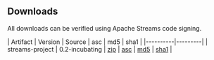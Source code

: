 ## Downloads

All downloads can be verified using Apache Streams code signing.


| Artifact | Version | Source | asc | md5 | sha1 |
|----------|---------|
| streams-project | 0.2-incubating | <a class="externalLink" href="dist.apache.org/repos/dist/release/incubator/streams/releases/streams-project/streams-project/streams-project-0.2-incubating-source-release.zip">zip</a> | <a class="externalLink" href="dist.apache.org/repos/dist/release/incubator/streams/releases/0.2-incubating/streams-project/streams-project-0.2-incubating-source-release.zip.asc">asc</a> | <a class="externalLink" href="dist.apache.org/repos/dist/release/incubator/streams/releases/0.2-incubating/streams-project/streams-project-0.2-incubating-source-release.zip.md5">md5</a> | <a class="externalLink" href="dist.apache.org/repos/dist/release/incubator/streams/releases/0.2-incubating/streams-project/streams-project-0.2-incubating-source-release.zip.sha1">sha1</a> |
